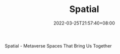 ﻿---
weight: 
title: "Spatial"
description: "Spatial - Metaverse Spaces That Bring Us Together"
date: 2022-03-25T21:57:40+08:00
lastmod: 2022-03-25T16:45:40+08:00
draft: false
authors: ["Metabd"]
featuredImage: "281.png"
link: "https://spatial.io/"
tags: ["Spatial","开发者服务"]
categories: ["navigation"]
navigation: ["开发者服务"]
lightgallery: true
toc: true
pinned: false
recommend: false
recommend1: false
---
Spatial - Metaverse Spaces That Bring Us Together
